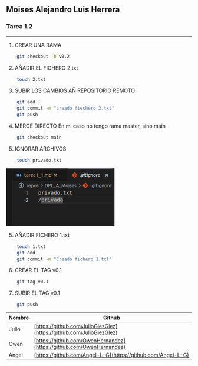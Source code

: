 ## Moises Alejandro Luis Herrera
### Tarea 1.2
---
1. CREAR UNA RAMA
```bash 
    git checkout -b v0.2
```
2. AÑADIR  EL FICHERO 2.txt
```bash
    touch 2.txt
```
3. SUBIR LOS CAMBIOS AÑ REPOSITORIO REMOTO
```bash
    git add .
    git commit -m "creado fiechero 2.txt"
    git push
```
4. MERGE DIRECTO
En mi caso no tengo rama master, sino main
```bash
    git checkout main
```
5. IGNORAR ARCHIVOS
```bash
    touch privado.txt
```
<img src="./Captura de pantalla de 2024-09-13 15-27-34.png">

5. AÑADIR FICHERO 1.txt
```bash
    touch 1.txt
    git add .
    git commit -m "Creado fichero 1.txt"
```
6. CREAR EL TAG v0.1
```bash
    git tag v0.1
```
7. SUBIR EL TAG v0.1
```bash
    git push
```

| Nombre | Github |
|--------|---------|
| Julio | [https://github.com/JulioGlezGlez](https://github.com/JulioGlezGlez) |
| Owen | [https://github.com/OwenHernandez](https://github.com/OwenHernandez) |
| Angel | [https://github.com/Angel-L-G](https://github.com/Angel-L-G) |